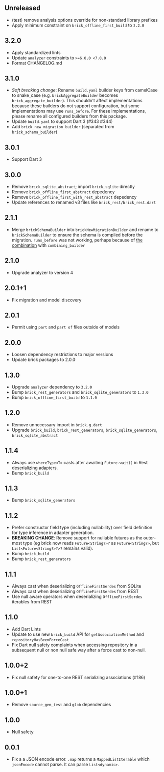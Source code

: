 ## Unreleased

- (test) remove analysis options override for non-standard library prefixes
- Apply minimum constraint on `brick_offline_first_build` to `3.2.0`

## 3.2.0

- Apply standardized lints
- Update `analyzer` constraints to `>=6.0.0 <7.0.0`
- Format CHANGELOG.md

## 3.1.0

- _Soft breaking change_: Rename `build.yaml` builder keys from camelCase to snake_case (e.g. `brickAggregateBuilder` becomes `brick_aggregate_builder`). This shouldn't affect implementations because these builders do not support configuration, but some implementations may use `runs_before`. For these implementations, please rename all configured builders from this package.
- Update `build.yaml` to support Dart 3 (#343 #344)
- Add `brick_new_migration_builder` (separated from `brick_schema_builder`)

## 3.0.1

- Support Dart 3

## 3.0.0

- Remove `brick_sqlite_abstract`; import `brick_sqlite` directly
- Remove `brick_offline_first_abstract` depedency
- Remove `brick_offline_first_with_rest_abstract` depedency
- Update references to renamed v3 files like `brick_rest/brick_rest.dart`

## 2.1.1

- Merge `brickSchemaBuilder` into `brickNewMigrationBuilder` and rename to `brickSchemaBuilder` to ensure the schema is compiled before the migration. `runs_before` was not working, perhaps because of [the combination](https://github.com/dart-lang/build/blob/85900b19ee186d133b41e957fd60836282b45d7c/docs/builder_author_faq.md#why-cant-my-builder-resolve-code-output-by-another-builder) with `combining_builder`

## 2.1.0

- Upgrade analyzer to version 4

## 2.0.1+1

- Fix migration and model discovery

## 2.0.1

- Permit using `part` and `part of` files outside of models

## 2.0.0

- Loosen dependency restrictions to major versions
- Update brick packages to 2.0.0

## 1.3.0

- Upgrade `analyzer` dependency to `3.2.0`
- Bump `brick_rest_generators` and `brick_sqlite_generators` to `1.3.0`
- Bump `brick_offline_first_build` to `1.1.0`

## 1.2.0

- Remove unnecessary import in `brick.g.dart`
- Upgrade `brick_build`, `brick_rest_generators`, `brick_sqlite_generators`, `brick_sqlite_abstract`

## 1.1.4

- Always use `whereType<T>` casts after awaiting `Future.wait()` in Rest deserializing adapters.
- Bump `brick_build`

## 1.1.3

- Bump `brick_sqlite_generators`

## 1.1.2

- Prefer constructor field type (including nullability) over field definition for type inference in adapter generation.
- **BREAKING CHANGE**: Remove support for nullable futures as the outer-most type (eg brick now reads `Future<String?>?` as `Future<String?>`, but `List<Future<String?>?>?` remains valid).
- Bump `brick_build`
- Bump `brick_rest_generators`

## 1.1.1

- Always cast when deserializing `OfflineFirstSerdes` from SQLite
- Always cast when deserializing `OfflineFirstSerdes` from REST
- Use null aware operators when deserializing `OfflineFirstSerdes` iterables from REST

## 1.1.0

- Add Dart Lints
- Update to use new `brick_build` API for `getAssociationMethod` and `repositoryHasBeenForceCast`
- Fix Dart null safety complaints when accessing repository in a subsequent null or non null safe way after a force cast to non-null.

## 1.0.0+2

- Fix null safety for one-to-one REST serializing associations (#186)

## 1.0.0+1

- Remove `source_gen_test` and `glob` dependencies

## 1.0.0

- Null safety

## 0.0.1

- Fix a a JSON encode error. `.map` returns a `MappedListIterable` which `jsonEncode` cannot parse. It can parse `List<dynamic>`.
